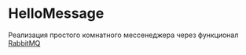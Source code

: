 # HelloMessage
Реализация простого комнатного мессенеджера через функционал [RabbitMQ](https://github.com/rabbitmq)
